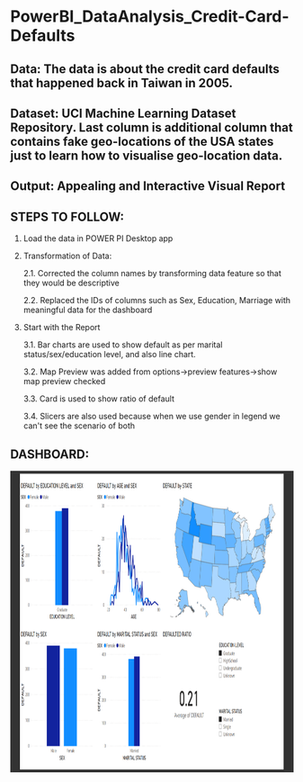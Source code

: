 # PowerBI_DataAnalysis_Credit-Card-Defaults

## Data: The data is about the credit card defaults that happened back in Taiwan in 2005.

## Dataset: UCI Machine Learning Dataset Repository. Last column is additional column that contains fake geo-locations of the USA states just to learn how to visualise geo-location data.

## Output: Appealing and Interactive Visual Report

## STEPS TO FOLLOW:
1. Load the data in POWER PI Desktop app

2. Transformation of Data: 

    2.1. Corrected the column names by transforming data feature so that they would be descriptive
    
    2.2. Replaced the IDs of columns such as Sex, Education, Marriage with meaningful data for the dashboard
    
3. Start with the Report

    3.1. Bar charts are used to show default as per marital status/sex/education level, and also line chart.
    
    3.2. Map Preview was added from options->preview features->show map preview checked
    
    3.3. Card is used to show ratio of default
    
    3.4. Slicers are also used because when we use gender in legend we can't see the scenario of both
    
    
  
## DASHBOARD:

<a target='_blank'>
  
<img class='header-img' width=1174px height=536px src='https://raw.githubusercontent.com/hammadch1/PowerBI_DataAnalysis_Credit-Card-Defaults/master/Credit_Card_Default_Visualization_Using_PowerBI.png' />

</a>
